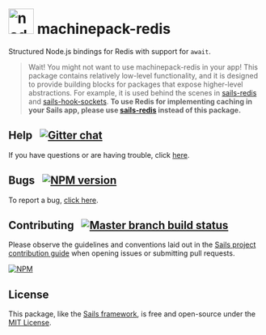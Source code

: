
# <img alt="node-machine logo" title="Node-Machine Project" src="http://node-machine.org/images/machine-anthropomorph-for-white-bg.png" width="50"/> machinepack-redis

Structured Node.js bindings for Redis with support for `await`.

> Wait!  You might not want to use machinepack-redis in your app!  This package contains relatively low-level functionality, and it is designed to provide building blocks for packages that expose higher-level abstractions.  For example, it is used behind the scenes in [sails-redis](https://npmjs.com/package/sails-redis) and [sails-hook-sockets](https://npmjs.com/package/sails-hook-sockets).  **To use Redis for implementing caching in your Sails app, please use [sails-redis](https://npmjs.com/package/sails-redis) instead of this package.**

## Help &nbsp; [![Gitter chat](https://badges.gitter.im/JoinChat.svg)](https://gitter.im/balderdashy/sails)

If you have questions or are having trouble, click [here](http://sailsjs.com/support).

## Bugs &nbsp; [![NPM version](https://badge.fury.io/js/machinepack-redis.svg)](https://npmjs.com/package/machinepack-redis)

To report a bug, [click here](http://sailsjs.com/bugs).

## Contributing &nbsp; [![Master branch build status](https://travis-ci.org/sailshq/machinepack-redis.svg?branch=master)](https://travis-ci.org/sailshq/machinepack-redis)

Please observe the guidelines and conventions laid out in the [Sails project contribution guide](http://sailsjs.com/documentation/contributing) when opening issues or submitting pull requests.

[![NPM](https://nodei.co/npm/machinepack-redis.png?downloads=true)](http://npmjs.com/package/machinepack-redis)


## License

This package, like the [Sails framework](http://sailsjs.com), is free and open-source under the [MIT License](http://sailsjs.com/license).


